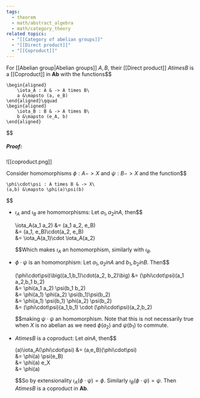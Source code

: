 ```yaml
---
tags:
  - theorem
  - math/abstract_algebra
  - math/category_theory
related topics:
  - "[[Category of abelian groups]]"
  - "[[Direct product]]"
  - "[[Coproduct]]"
---
```

For [[Abelian group|Abelian groups]] $A,B$, their [[Direct product]] $A times B$ is a [[Coproduct]] in $\mathbf{Ab}$ with the functions$$

	\begin{aligned}
		\iota_A : A & -> A times B\
		a &\mapsto (a, e_B)
	\end{aligned}\qquad
	\begin{aligned}
		\iota_B : B & -> A times B\
		b &\mapsto (e_A, b)
	\end{aligned}

$$
##### Proof:
![[coproduct.png]]

Consider homomorphisms $\phi: A -> X$ and $\psi: B -> X$ and the function$$

	\phi\cdot\psi : A times B & -> X\
    (a,b) &\mapsto \phi(a)\psi(b)

$$

- $\iota_A$ and $\iota_B$ are homomorphisms:
  Let $a_1,a_2 in A$, then$$
  
    \iota_A(a_1 a_2)
    &= (a_1 a_2, e_B)\
    &= (a_1, e_B)\cdot(a_2, e_B)\
    &= \iota_A(a_1)\cdot \iota_A(a_2)
  
  $$Which makes $\iota_A$ an homomorphism, similarly with $\iota_B$.
- $\phi\cdot\psi$ is an homomorphism:
  Let $a_1,a_2 in A$ and $b_1, b_2 in B$. Then$$
  
    (\phi\cdot\psi)\big((a_1,b_1)\cdot(a_2, b_2)\big)
    &= (\phi\cdot\psi)(a_1 a_2,b_1 b_2)\
    &= \phi(a_1 a_2) \psi(b_1 b_2)\
    &= \phi(a_1) \phi(a_2) \psi(b_1)\psi(b_2)\
    &= \phi(a_1) \psi(b_1) \phi(a_2) \psi(b_2)\
    &= (\phi\cdot\psi)(a_1,b_1) \cdot (\phi\cdot\psi)(a_2,b_2)
  
  $$making $\psi\cdot\psi$ an homomorphism. Note that this is not necessarily true when $X$ is no abelian as we need $\phi(a_2)$ and $\psi(b_1)$ to commute.
- $A times B$ is a coproduct:
  Let $a in A$, then$$
  
    (a)\iota_A(\phi\cdot\psi)
    &= (a,e_B)(\phi\cdot\psi)\
    &= \phi(a) \psi(e_B)\
    &= \phi(a) e_X\
    &= \phi(a)
  
  $$So by extensionality $\iota_A(\phi\cdot\psi) = \phi$. Similarly $\iota_B(\phi\cdot\psi) = \psi$.
Then $A times B$ is a coproduct in $\mathbf{Ab}$.
